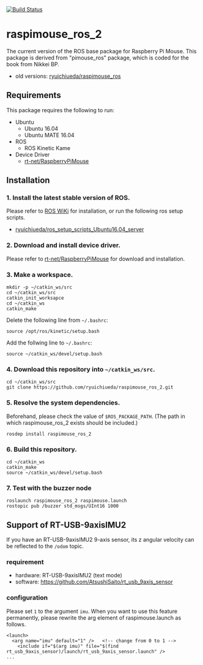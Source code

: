 [![Build Status](https://travis-ci.org/ryuichiueda/raspimouse_ros_2.svg?branch=master)](https://travis-ci.org/ryuichiueda/raspimouse_ros_2)

# raspimouse_ros_2

The current version of the ROS base package for Raspberry Pi Mouse. This package is derived from "pimouse_ros" package, which is coded for the book from Nikkei BP.
* old versions: [ryuichiueda/raspimouse_ros](https://github.com/ryuichiueda/raspimouse_ros)

## Requirements

This package requires the following to run:

* Ubuntu
  * Ubuntu 16.04
  * Ubuntu MATE 16.04
* ROS 
  * ROS Kinetic Kame
* Device Driver
  * [rt-net/RaspberryPiMouse](https://github.com/rt-net/RaspberryPiMouse)

## Installation

### 1. Install the latest stable version of ROS.  

Please refer to [ROS WiKi](http://wiki.ros.org/kinetic/Installation) for installation, or run the following ros setup scripts.
* [ryuichiueda/ros_setup_scripts_Ubuntu16.04_server](https://github.com/ryuichiueda/ros_setup_scripts_Ubuntu16.04_server)

### 2. Download and install device driver.  

Please refer to [rt-net/RaspberryPiMouse](https://github.com/rt-net/RaspberryPiMouse) for download and installation.

### 3. Make a workspace.

```
mkdir -p ~/catkin_ws/src
cd ~/catkin_ws/src
catkin_init_worksapce
cd ~/catkin_ws
catkin_make
```

Delete the following line from `~/.bashrc`:

```
source /opt/ros/kinetic/setup.bash
```

Add the follwing line to `~/.bashrc`:

```
source ~/catkin_ws/devel/setup.bash
```

### 4. Download this repository into `~/catkin_ws/src`.

```
cd ~/catkin_ws/src
git clone https://github.com/ryuichiueda/raspimouse_ros_2.git
```

### 5. Resolve the system dependencies.

Beforehand, please check the value of `$ROS_PACKAGE_PATH`. (The path in which raspimouse_ros_2 exists should be included.)

```
rosdep install raspimouse_ros_2
```

### 6. Build this repository.

```
cd ~/catkin_ws
catkin_make
source ~/catkin_ws/devel/setup.bash
```


### 7. Test with the buzzer node

```
roslaunch raspimouse_ros_2 raspimouse.launch
rostopic pub /buzzer std_msgs/UInt16 1000
```

## Support of RT-USB-9axisIMU2

If you have an RT-USB-9axisIMU2 9-axis sensor, its z angular velocity can be reflected to the `/odom` topic. 


### requirement

* hardware: RT-USB-9axisIMU2 (text mode)
* software: https://github.com/AtsushiSaito/rt_usb_9axis_sensor

### configuration

Please set `1` to the argument `imu`. When you want to use this feature permanently, please rewrite the arg element of raspimouse.launch as follows. 

```raspimouse.launch 
<launch>
  <arg name="imu" default="1" />   <!-- change from 0 to 1 -->
    <include if="$(arg imu)" file="$(find rt_usb_9axis_sensor)/launch/rt_usb_9axis_sensor.launch" />
...
```
